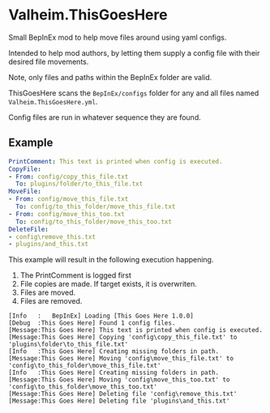 # Valheim.ThisGoesHere

Small BepInEx mod to help move files around using yaml configs.

Intended to help mod authors, by letting them supply a config file with their desired file movements.

Note, only files and paths within the BepInEx folder are valid.

ThisGoesHere scans the `BepInEx/configs` folder for any and all files named `Valheim.ThisGoesHere.yml`.

Config files are run in whatever sequence they are found.

## Example

```yaml
PrintComment: This text is printed when config is executed.
CopyFile:
- From: config/copy_this_file.txt
  To: plugins/folder/to_this_file.txt
MoveFile:
- From: config/move_this_file.txt
  To: config/to_this_folder/move_this_file.txt
- From: config/move_this_too.txt
  To: config/to_this_folder/move_this_too.txt
DeleteFile:
- config\remove_this.txt
- plugins/and_this.txt
```

This example will result in the following execution happening.

1. The PrintComment is logged first
2. File copies are made. If target exists, it is overwriten.
3. Files are moved.
4. Files are removed.


```log
[Info   :   BepInEx] Loading [This Goes Here 1.0.0]
[Debug  :This Goes Here] Found 1 config files.
[Message:This Goes Here] This text is printed when config is executed.
[Message:This Goes Here] Copying 'config\copy_this_file.txt' to 'plugins\folder\to_this_file.txt'
[Info   :This Goes Here] Creating missing folders in path.
[Message:This Goes Here] Moving 'config\move_this_file.txt' to 'config\to_this_folder\move_this_file.txt'
[Info   :This Goes Here] Creating missing folders in path.
[Message:This Goes Here] Moving 'config\move_this_too.txt' to 'config\to_this_folder\move_this_too.txt'
[Message:This Goes Here] Deleting file 'config\remove_this.txt'
[Message:This Goes Here] Deleting file 'plugins\and_this.txt'
```